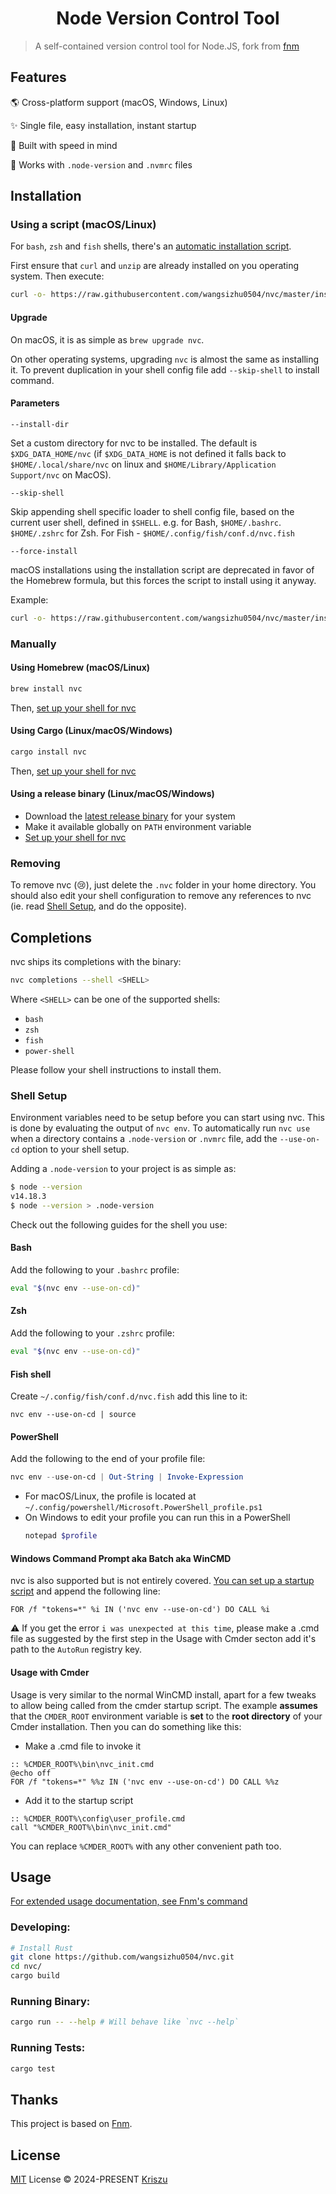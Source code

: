 <h1 align="center">
  Node Version Control Tool
</h1>

> A self-contained version control tool for Node.JS, fork from [fnm](https://github.com/Schniz/fnm)

## Features

🌎 Cross-platform support (macOS, Windows, Linux)

✨ Single file, easy installation, instant startup

🚀 Built with speed in mind

📂 Works with `.node-version` and `.nvmrc` files

## Installation

### Using a script (macOS/Linux)

For `bash`, `zsh` and `fish` shells, there's an [automatic installation script](./install.sh).

First ensure that `curl` and `unzip` are already installed on you operating system. Then execute:

```sh
curl -o- https://raw.githubusercontent.com/wangsizhu0504/nvc/master/install.sh | bash
```

#### Upgrade

On macOS, it is as simple as `brew upgrade nvc`.

On other operating systems, upgrading `nvc` is almost the same as installing it. To prevent duplication in your shell config file add `--skip-shell` to install command.

#### Parameters

`--install-dir`

Set a custom directory for nvc to be installed. The default is `$XDG_DATA_HOME/nvc` (if `$XDG_DATA_HOME` is not defined it falls back to `$HOME/.local/share/nvc` on linux and `$HOME/Library/Application Support/nvc` on MacOS).

`--skip-shell`

Skip appending shell specific loader to shell config file, based on the current user shell, defined in `$SHELL`. e.g. for Bash, `$HOME/.bashrc`. `$HOME/.zshrc` for Zsh. For Fish - `$HOME/.config/fish/conf.d/nvc.fish`

`--force-install`

macOS installations using the installation script are deprecated in favor of the Homebrew formula, but this forces the script to install using it anyway.

Example:

```sh
curl -o- https://raw.githubusercontent.com/wangsizhu0504/nvc/master/install.sh | bash -s -- --install-dir "./.nvc" --skip-shell
```

### Manually

#### Using Homebrew (macOS/Linux)

```sh
brew install nvc
```

Then, [set up your shell for nvc](#shell-setup)

#### Using Cargo (Linux/macOS/Windows)

```sh
cargo install nvc
```

Then, [set up your shell for nvc](#shell-setup)

#### Using a release binary (Linux/macOS/Windows)

- Download the [latest release binary](https://github.com/wangsizhu0504/nvc/releases) for your system
- Make it available globally on `PATH` environment variable
- [Set up your shell for nvc](#shell-setup)

### Removing

To remove nvc (😢), just delete the `.nvc` folder in your home directory. You should also edit your shell configuration to remove any references to nvc (ie. read [Shell Setup](#shell-setup), and do the opposite).

## Completions

nvc ships its completions with the binary:

```sh
nvc completions --shell <SHELL>
```

Where `<SHELL>` can be one of the supported shells:

- `bash`
- `zsh`
- `fish`
- `power-shell`

Please follow your shell instructions to install them.

### Shell Setup

Environment variables need to be setup before you can start using nvc.
This is done by evaluating the output of `nvc env`.
To automatically run `nvc use` when a directory contains a `.node-version` or `.nvmrc` file, add the `--use-on-cd` option to your shell setup.

Adding a `.node-version` to your project is as simple as:

```bash
$ node --version
v14.18.3
$ node --version > .node-version
```

Check out the following guides for the shell you use:

#### Bash

Add the following to your `.bashrc` profile:

```bash
eval "$(nvc env --use-on-cd)"
```

#### Zsh

Add the following to your `.zshrc` profile:

```zsh
eval "$(nvc env --use-on-cd)"
```

#### Fish shell

Create `~/.config/fish/conf.d/nvc.fish` add this line to it:

```fish
nvc env --use-on-cd | source
```

#### PowerShell

Add the following to the end of your profile file:

```powershell
nvc env --use-on-cd | Out-String | Invoke-Expression
```

- For macOS/Linux, the profile is located at `~/.config/powershell/Microsoft.PowerShell_profile.ps1`
- On Windows to edit your profile you can run this in a PowerShell
  ```powershell
  notepad $profile
  ```
#### Windows Command Prompt aka Batch aka WinCMD

nvc is also supported but is not entirely covered. [You can set up a startup script](https://superuser.com/a/144348) and append the following line:

```batch
FOR /f "tokens=*" %i IN ('nvc env --use-on-cd') DO CALL %i
```

⚠️ If you get the error `i was unexpected at this time`, please make a .cmd file as suggested by the first step in the Usage with Cmder secton add it's path to the `AutoRun` registry key.

#### Usage with Cmder

Usage is very similar to the normal WinCMD install, apart for a few tweaks to allow being called from the cmder startup script. The example **assumes** that the `CMDER_ROOT` environment variable is **set** to the **root directory** of your Cmder installation.
Then you can do something like this:

- Make a .cmd file to invoke it

```batch
:: %CMDER_ROOT%\bin\nvc_init.cmd
@echo off
FOR /f "tokens=*" %%z IN ('nvc env --use-on-cd') DO CALL %%z
```

- Add it to the startup script

```batch
:: %CMDER_ROOT%\config\user_profile.cmd
call "%CMDER_ROOT%\bin\nvc_init.cmd"
```

You can replace `%CMDER_ROOT%` with any other convenient path too.

## Usage

[For extended usage documentation, see Fnm's command](https://github.com/Schniz/fnm/blob/master/docs/commands.md)


### Developing:

```sh
# Install Rust
git clone https://github.com/wangsizhu0504/nvc.git
cd nvc/
cargo build
```

### Running Binary:

```sh
cargo run -- --help # Will behave like `nvc --help`
```

### Running Tests:

```sh
cargo test
```

## Thanks

This project is based on [Fnm](https://github.com/Schniz/fnm).

## License

[MIT](./LICENSE) License &copy; 2024-PRESENT [Kriszu](https://github.com/wangsizhu0504)